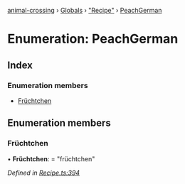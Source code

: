 [animal-crossing](../README.md) › [Globals](../globals.md) › ["Recipe"](../modules/_recipe_.md) › [PeachGerman](_recipe_.peachgerman.md)

# Enumeration: PeachGerman

## Index

### Enumeration members

* [Früchtchen](_recipe_.peachgerman.md#früchtchen)

## Enumeration members

###  Früchtchen

• **Früchtchen**: = "früchtchen"

*Defined in [Recipe.ts:394](https://github.com/Norviah/animal-crossing/blob/682361d/module/types/Recipe.ts#L394)*
